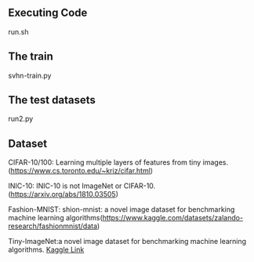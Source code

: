 ## Executing Code
  run.sh
## The train
  svhn-train.py
## The test datasets
  run2.py

## Dataset

CIFAR-10/100: Learning multiple layers of features from tiny images. (https://www.cs.toronto.edu/~kriz/cifar.html)

INIC-10: INIC-10 is not ImageNet or CIFAR-10.  (https://arxiv.org/abs/1810.03505)

Fashion-MNIST: shion-mnist: a novel image dataset for benchmarking machine learning algorithms(https://www.kaggle.com/datasets/zalando-research/fashionmnist/data)

Tiny-ImageNet:a novel image dataset for benchmarking machine learning algorithms. [Kaggle Link](https://www.kaggle.com/c/tiny-imagenet)

  
